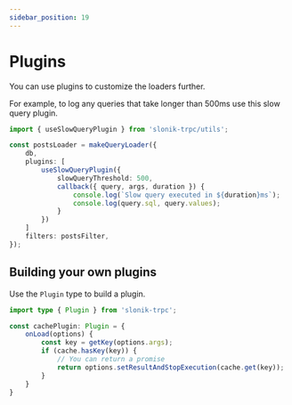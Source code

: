 ```yaml
---
sidebar_position: 19
---
```


# Plugins

You can use plugins to customize the loaders further.

For example, to log any queries that take longer than 500ms use this slow query plugin.

```ts
import { useSlowQueryPlugin } from 'slonik-trpc/utils';

const postsLoader = makeQueryLoader({
    db,
    plugins: [
        useSlowQueryPlugin({
            slowQueryThreshold: 500,
            callback({ query, args, duration }) {
                console.log(`Slow query executed in ${duration}ms`);
                console.log(query.sql, query.values);
            }
        })
    ]
    filters: postsFilter,
});
```

## Building your own plugins

Use the `Plugin` type to build a plugin.

```ts
import type { Plugin } from 'slonik-trpc';

const cachePlugin: Plugin = {
    onLoad(options) {
        const key = getKey(options.args);
        if (cache.hasKey(key)) {
            // You can return a promise
            return options.setResultAndStopExecution(cache.get(key));
        }
    }
}
```
